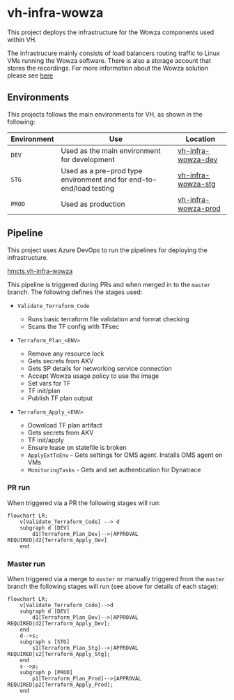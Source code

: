 # vh-infra-wowza
This project deploys the infrastructure for the Wowza components used within VH. 

The infrastrucure mainly consists of load balancers routing traffic to Linux VMs running the Wowza software. There is also a storage account that stores the recordings. For more information about the Wowza solution please see [here](https://tools.hmcts.net/confluence/x/Nos7Xw)

## Environments
This projects follows the main environments for VH, as shown in the following:

| Environment  | Use | Location | 
| - | - | - | 
| `DEV` | Used as the main environment for development | [vh-infra-wowza-dev](https://portal.azure.com/#@HMCTS.NET/resource/subscriptions/867a878b-cb68-4de5-9741-361ac9e178b6/resourceGroups/vh-infra-wowza-dev/overview) |
| `STG` | Used as a pre-prod type environment and for end-to-end/load testing | [vh-infra-wowza-stg](https://portal.azure.com/#@HMCTS.NET/resource/subscriptions/74dacd4f-a248-45bb-a2f0-af700dc4cf68/resourceGroups/vh-infra-wowza-stg/overview) |
| `PROD` | Used as production | [vh-infra-wowza-prod](https://portal.azure.com/#@HMCTS.NET/resource/subscriptions/5ca62022-6aa2-4cee-aaa7-e7536c8d566c/resourceGroups/vh-infra-wowza-prod/overview) |

## Pipeline
This project uses Azure DevOps to run the pipelines for deploying the infrastructure.

[hmcts.vh-infra-wowza](https://dev.azure.com/hmcts/Video%20Hearings/_build?definitionId=686)

This pipeline is triggered during PRs and when merged in to the `master` branch. The following defines the stages used:

- `Validate_Terraform_Code`
  - Runs basic terraform file validation and format checking
  - Scans the TF config with TFsec  

- `Terraform_Plan_<ENV>`
  - Remove any resource lock
  - Gets secrets from AKV
  - Gets SP details for networking service connection 
  - Accept Wowza usage policy to use the image
  - Set vars for TF
  - TF init/plan
  - Publish TF plan output

- `Terraform_Apply_<ENV>`
  - Download TF plan artifact
  - Gets secrets from AKV
  - TF init/apply
  - Ensure lease on statefile is broken
  - `ApplyExtToEnv` - Gets settings for OMS agent. Installs OMS agent on VMs
  - `MonitoringTasks` - Gets and set authentication for Dynatrace

### PR run

When triggered via a PR the following stages will run:

```mermaid
flowchart LR;  
    v[Validate_Terraform_Code] --> d
    subgraph d [DEV]
        d1[Terraform_Plan_Dev]-->|APPROVAL REQUIRED|d2[Terraform_Apply_Dev]
    end
```

### Master run

When triggered via a merge to `master` or manually triggered from the `master` branch the following stages will run (see above for details of each stage):

```mermaid
flowchart LR;
    v[Validate_Terraform_Code]-->d
    subgraph d [DEV]
        d1[Terraform_Plan_Dev]-->|APPROVAL REQUIRED|d2[Terraform_Apply_Dev];
    end
    d-->s;
    subgraph s [STG]
        s1[Terraform_Plan_Stg]-->|APPROVAL REQUIRED|s2[Terraform_Apply_Stg];
    end
    s-->p;
    subgraph p [PROD]
        p1[Terraform_Plan_Prod]-->|APPROVAL REQUIRED|p2[Terraform_Apply_Prod];
    end
```